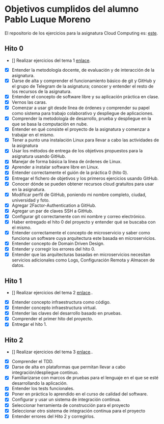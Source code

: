 # Objetivos cumplidos del alumno Pablo Luque Moreno

El repositorio de los ejercicios para la asignatura Cloud Computing es: [este](https://github.com/pabloluque14/CC_Ejercicios).

## Hito 0
- [] Realizar ejercicios del tema 1 [enlace](https://github.com/pabloluque14/CC_Ejercicios/blob/master/ejercicios_tema1.md).
- [x] Entender la metodología docente, de evaluación y de interacción de la asignatura.
- [x] Darse de alta y comprender el funcionamiento básico de git y GitHub y el grupo de Telegram de la asignatura; conocer y entender el resto de los recursos de la asignatura.
- [x] Entender el concepto de software libre y su aplicación práctica en clase.
- [x] Vernos las caras.
- [x] Comenzar a usar git desde línea de órdenes y comprender su papel como sistema para trabajo colaborativo y despliegue de aplicaciones.
- [x] Comprender la metodología de desarrollo, prueba y despliegue en la que se basa la computación en nube.
- [x] Entender en qué consiste el proyecto de la asignatura y comenzar a trabajar en el mismo.
- [x] Tener a punto una instalación Linux para llevar a cabo las actividades de la asignatura
- [x] Usar los métodos de entrega de los objetivos propuestos para la asignatura usando GitHub.
- [x] Manejar de forma básica la línea de órdenes de Linux.
- [x] Aprender a instalar software libre en Linux.
- [x] Entender correctamente el guión de la práctica 0 (hito 0).
- [x] Entregar el fichero de objetivos y los primeros ejercicios usando GitHub.
- [x] Conocer dónde se pueden obtener recursos cloud gratuitos para usar en la asignatura.
- [x] Modificar perfil de GitHub, poniendo mi nombre completo, ciudad, universidad y foto.
- [x] Agregar 2Factor-Authentication a GitHub.
- [x] Agregar un par de claves SSH a GitHub.
- [x] Configurar git correctamente con mi nombre y correo electrónico.
- [x] Haber entregado el hito 0 del proyecto y entender qué se buscaba con el mismo.
- [x] Entender correctamente el concepto de microservicio y saber como funciona un software cuya arquitectura este basada en microservicios.
- [x] Entender concepto de Domain Driven Design.
- [x] Entender y corregir los errores del hito 0.
- [x] Entender que las arquitecturas basadas en microservicios necesitan servicios adicionales como Logs, Configuración Remota y Almacen de datos.

## Hito 1
- [] Realizar ejercicios del tema 2 [enlace](https://github.com/pabloluque14/CC_Ejercicios/blob/master/ejercicios_tema2.md)..
- [x] Entender concepto infraestructura como código.
- [x] Entender concepto infraestructura virtual.
- [x] Entender las claves del desarrollo basado en pruebas.
- [x] Comprender el primer hito del proyecto.
- [x] Entregar el hito 1.

## Hito 2
- [] Realizar ejercicios del tema 3 [enlace](https://github.com/pabloluque14/CC_Ejercicios/blob/master/ejercicios_tema3.md)..
- [x] Comprender el TDD.
- [x] Darse de alta en plataformas que permitan llevar a cabo integración/despliegue continuo.
- [x] Familiarizarse con marcos de pruebas para el lenguaje en el que se esté desarrollando la aplicación.
- [x] Entender los tests funcionales.
- [x] Poner en práctica lo aprendido en el curso de calidad del software.
- [x] Configurar y usar un sistema de integración continua.
- [x] Seleccionar herramienta de construcción para el proyecto
- [x] Seleccionar otro sistema de integración continua para el proyecto
- [x] Entender errores del Hito 2 y corregirlos.
